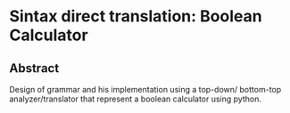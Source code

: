 # Sintax direct translation: Boolean Calculator

## Abstract
Design of grammar and his implementation using a top-down/ bottom-top analyzer/translator that represent a boolean calculator using python.
